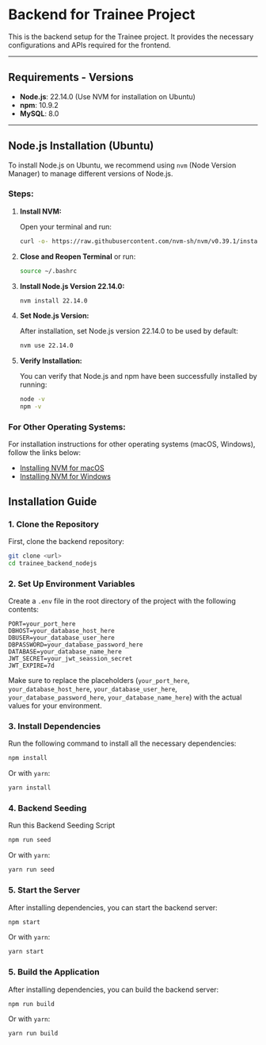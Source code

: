 # Backend for Trainee Project

This is the backend setup for the Trainee project. It provides the necessary configurations and APIs required for the frontend.

---

## Requirements - Versions

- **Node.js**: 22.14.0 (Use NVM for installation on Ubuntu)
- **npm**: 10.9.2
- **MySQL**: 8.0

---
## Node.js Installation (Ubuntu)

To install Node.js on Ubuntu, we recommend using `nvm` (Node Version Manager) to manage different versions of Node.js.

### Steps:

1. **Install NVM:**

   Open your terminal and run:

   ```bash
   curl -o- https://raw.githubusercontent.com/nvm-sh/nvm/v0.39.1/install.sh | bash
   ```

2. **Close and Reopen Terminal** or run:

   ```bash
   source ~/.bashrc
   ```

3. **Install Node.js Version 22.14.0:**

   ```bash
   nvm install 22.14.0
   ```

4. **Set Node.js Version:**

   After installation, set Node.js version 22.14.0 to be used by default:

   ```bash
   nvm use 22.14.0
   ```

5. **Verify Installation:**

   You can verify that Node.js and npm have been successfully installed by running:

   ```bash
   node -v
   npm -v
   ```

### For Other Operating Systems:

For installation instructions for other operating systems (macOS, Windows), follow the links below:

- [Installing NVM for macOS](https://github.com/nvm-sh/nvm#install--update-script)
- [Installing NVM for Windows](https://github.com/coreybutler/nvm-windows)


## Installation Guide

### 1. Clone the Repository

First, clone the backend repository:

```bash
git clone <url>
cd trainee_backend_nodejs
```

### 2. Set Up Environment Variables

Create a `.env` file in the root directory of the project with the following contents:

```plaintext
PORT=your_port_here
DBHOST=your_database_host_here
DBUSER=your_database_user_here
DBPASSWORD=your_database_password_here
DATABASE=your_database_name_here
JWT_SECRET=your_jwt_seassion_secret
JWT_EXPIRE=7d
```

Make sure to replace the placeholders (`your_port_here`, `your_database_host_here`, `your_database_user_here`, `your_database_password_here`, `your_database_name_here`) with the actual values for your environment.

### 3. Install Dependencies

Run the following command to install all the necessary dependencies:

```bash
npm install
```

Or with `yarn`:

```bash
yarn install
```

### 4. Backend Seeding

Run this Backend Seeding Script 

```bash
npm run seed
```

Or with `yarn`:

```bash
yarn run seed
```

### 5. Start the Server

After installing dependencies, you can start the backend server:

```bash
npm start
```

Or with `yarn`:

```bash
yarn start
```


### 5. Build the Application

After installing dependencies, you can build the backend server:

```bash
npm run build
```

Or with `yarn`:

```bash
yarn run build
```



